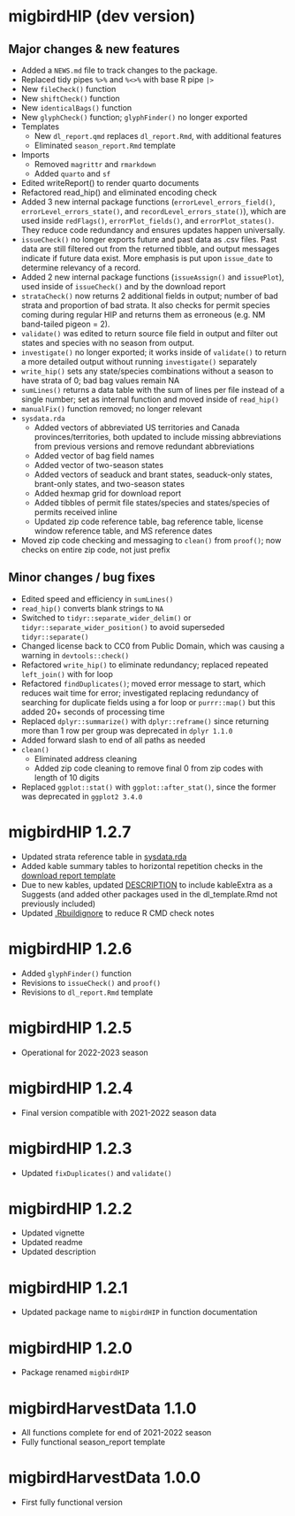 # migbirdHIP (dev version)

## Major changes & new features

-   Added a `NEWS.md` file to track changes to the package.
-   Replaced tidy pipes `%>%` and `%<>%` with base R pipe `|>`
-   New `fileCheck()` function
-   New `shiftCheck()` function
-   New `identicalBags()` function
-   New `glyphCheck()` function; `glyphFinder()` no longer exported
-   Templates
    -   New `dl_report.qmd` replaces `dl_report.Rmd`, with additional features
    -   Eliminated `season_report.Rmd` template
-   Imports
    -   Removed `magrittr` and `rmarkdown`
    -   Added `quarto` and `sf`
-   Edited writeReport() to render quarto documents
-   Refactored read_hip() and eliminated encoding check
-   Added 3 new internal package functions (`errorLevel_errors_field()`, `errorLevel_errors_state()`, and `recordLevel_errors_state()`), which are used inside `redFlags()`, `errorPlot_fields()`, and `errorPlot_states()`. They reduce code redundancy and ensures updates happen universally.
-   `issueCheck()` no longer exports future and past data as .csv files. Past data are still filtered out from the returned tibble, and output messages indicate if future data exist. More emphasis is put upon `issue_date` to determine relevancy of a record.
-   Added 2 new internal package functions (`issueAssign()` and `issuePlot`), used inside of `issueCheck()` and by the download report
-   `strataCheck()` now returns 2 additional fields in output; number of bad strata and proportion of bad strata. It also checks for permit species coming during regular HIP and returns them as erroneous (e.g. NM band-tailed pigeon = 2).
-   `validate()` was edited to return source file field in output and filter out states and species with no season from output.
-   `investigate()` no longer exported; it works inside of `validate()` to return a more detailed output without running `investigate()` separately
-   `write_hip()` sets any state/species combinations without a season to have strata of 0; bad bag values remain NA
-   `sumLines()` returns a data table with the sum of lines per file instead of a single number; set as internal function and moved inside of `read_hip()`
-   `manualFix()` function removed; no longer relevant
-   `sysdata.rda`
    -   Added vectors of abbreviated US territories and Canada provinces/territories, both updated to include missing abbreviations from previous versions and remove redundant abbreviations
    -   Added vector of bag field names
    -   Added vector of two-season states
    -   Added vectors of seaduck and brant states, seaduck-only states, brant-only states, and two-season states
    -   Added hexmap grid for download report
    -   Added tibbles of permit file states/species and states/species of permits received inline
    -   Updated zip code reference table, bag reference table, license window reference table, and MS reference dates
-   Moved zip code checking and messaging to `clean()` from `proof()`; now checks on entire zip code, not just prefix

## Minor changes / bug fixes

-   Edited speed and efficiency in `sumLines()`
-   `read_hip()` converts blank strings to `NA`
-   Switched to `tidyr::separate_wider_delim()` or `tidyr::separate_wider_position()` to avoid superseded `tidyr::separate()`
-   Changed license back to CC0 from Public Domain, which was causing a warning in `devtools::check()`
-   Refactored `write_hip()` to eliminate redundancy; replaced repeated `left_join()` with for loop
-   Refactored `findDuplicates()`; moved error message to start, which reduces wait time for error; investigated replacing redundancy of searching for duplicate fields using a for loop or `purrr::map()` but this added 20+ seconds of processing time
-   Replaced `dplyr::summarize()` with `dplyr::reframe()` since returning more than 1 row per group was deprecated in `dplyr 1.1.0`
-   Added forward slash to end of all paths as needed
-   `clean()`
    -   Eliminated address cleaning
    -   Added zip code cleaning to remove final 0 from zip codes with length of 10 digits
-   Replaced `ggplot::stat()` with `ggplot::after_stat()`, since the former was deprecated in `ggplot2 3.4.0`

# migbirdHIP 1.2.7

-   Updated strata reference table in [sysdata.rda](https://github.com/USFWS/migbirdHIP/commit/b716713a96c1aeb25f4a7f32d12b98ecc2ac1b0e)
-   Added kable summary tables to horizontal repetition checks in the [download report template](https://github.com/USFWS/migbirdHIP/commit/46a87cdaa025b7a4f229225a6afe65ee65853b87)
-   Due to new kables, updated [DESCRIPTION](https://github.com/USFWS/migbirdHIP/commit/3bd4354a7769180aefa3743daa116393e7a4497e) to include kableExtra as a Suggests (and added other packages used in the dl_template.Rmd not previously included)
-   Updated [.Rbuildignore](https://github.com/USFWS/migbirdHIP/commit/0f5df5b28c9f66fee264eee44cd4a5a8a5f4628c) to reduce R CMD check notes

# migbirdHIP 1.2.6

-   Added `glyphFinder()` function
-   Revisions to `issueCheck()` and `proof()`
-   Revisions to `dl_report.Rmd` template

# migbirdHIP 1.2.5

-   Operational for 2022-2023 season

# migbirdHIP 1.2.4

-   Final version compatible with 2021-2022 season data

# migbirdHIP 1.2.3

-   Updated `fixDuplicates()` and `validate()`

# migbirdHIP 1.2.2

-   Updated vignette
-   Updated readme
-   Updated description

# migbirdHIP 1.2.1

-   Updated package name to `migbirdHIP` in function documentation

# migbirdHIP 1.2.0

-   Package renamed `migbirdHIP`

# migbirdHarvestData 1.1.0

-   All functions complete for end of 2021-2022 season
-   Fully functional season_report template

# migbirdHarvestData 1.0.0

-   First fully functional version
